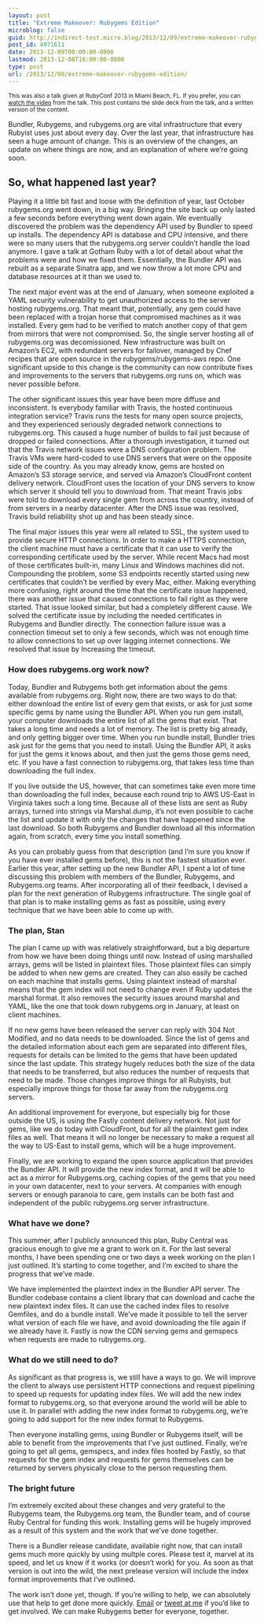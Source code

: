 ```yaml
---
layout: post
title: "Extreme Makeover: Rubygems Edition"
microblog: false
guid: http://indirect-test.micro.blog/2013/12/09/extreme-makeover-rubygems-edition/
post_id: 4971611
date: 2013-12-09T00:00:00-0800
lastmod: 2013-12-08T16:00:00-0800
type: post
url: /2013/12/08/extreme-makeover-rubygems-edition/
---
```


<small>This was also a talk given at RubyConf 2013 in Miami Beach, FL. If you prefer, you can [watch the video](http://www.confreaks.com/videos/2885-rubyconf2013-extreme-makeover-rubygems-edition) from the talk. This post contains the slide deck from the talk, and a written version of the content.</small>

<script async class="speakerdeck-embed" data-id="5951b48031690131904d529dfbcfdd99" data-ratio="1.33333333333333" src="//speakerdeck.com/assets/embed.js"></script>

Bundler, Rubygems, and rubygems.org are vital infrastructure that every Rubyist uses just about every day. Over the last year, that infrastructure has seen a huge amount of change. This is an overview of the changes, an update on where things are now, and an explanation of where we’re going soon.

## So, what happened last year?

Playing it a little bit fast and loose with the definition of year, last October rubygems.org went down, in a big way. Bringing the site back up only lasted a few seconds before everything went down again. We eventually discovered the problem was the dependency API used by Bundler to speed up installs. The dependency API is database and CPU intensive, and there were so many users that the rubygems.org server couldn’t handle the load anymore. I gave a talk at Gotham Ruby with a lot of detail about what the problems were and how we fixed them. Essentially, the Bundler API was rebuilt as a separate Sinatra app, and we now throw a lot more CPU and database resources at it than we used to.

The next major event was at the end of January, when someone exploited a YAML security vulnerability to get unauthorized access to the server hosting rubygems.org. That meant that, potentially, any gem could have been replaced with a trojan horse that compromised machines as it was installed. Every gem had to be verified to match another copy of that gem from mirrors that were not compromised. So, the single server hosting all of rubygems.org was decomissioned. New infrastructure was built on Amazon’s EC2, with redundant servers for failover, managed by Chef recipes that are open source in the rubygems/rubygems-aws repo. One significant upside to this change is the community can now contribute fixes and improvements to the servers that rubygems.org runs on, which was never possible before.

The other significant issues this year have been more diffuse and inconsistent. Is everybody familiar with Travis, the hosted continuous integration service? Travis runs the tests for many open source projects, and they experienced seriously degraded network connections to rubygems.org. This caused a huge number of builds to fail just because of dropped or failed connections. After a thorough investigation, it turned out that the Travis network issues were a DNS configuration problem. The Travis VMs were hard-coded to use DNS servers that were on the opposite side of the country. As you may already know, gems are hosted on Amazon’s S3 storage service, and served via Amazon’s CloudFront content delivery network. CloudFront uses the location of your DNS servers to know which server it should tell you to download from. That meant Travis jobs were told to download every single gem from across the country, instead of from servers in a nearby datacenter. After the DNS issue was resolved, Travis build reliability shot up and has been steady since.

The final major issues this year were all related to SSL, the system used to provide secure HTTP connections. In order to make a HTTPS connection, the client machine must have a certificate that it can use to verify the corresponding certificate used by the server. While recent Macs had most of those certificates built-in, many Linux and Windows machines did not. Compounding the problem, some S3 endpoints recently started using new certificates that couldn’t be verified by every Mac, either. Making everything more confusing, right around the time that the certificate issue happened, there was another issue that caused connections to fail right as they were started. That issue looked similar, but had a completely different cause. We solved the certificate issue by including the needed certificates in Rubygems and Bundler directly. The connection failure issue was a connection timeout set to only a few seconds, which was not enough time to allow connections to set up over lagging internet connections. We resolved that issue by Increasing the timeout.

### How does rubygems.org work now?

Today, Bundler and Rubygems both get information about the gems available from rubygems.org. Right now, there are two ways to do that: either download the entire list of every gem that exists, or ask for just some specific gems by name using the Bundler API. When you run gem install, your computer downloads the entire list of all the gems that exist. That takes a long time and needs a lot of memory. The list is pretty big already, and only getting bigger over time. When you run bundle install, Bundler tries ask just for the gems that you need to install. Using the Bundler API, it asks for just the gems it knows about, and then just the gems those gems need, etc. If you have a fast connection to rubygems.org, that takes less time than downloading the full index.

If you live outside the US, however, that can sometimes take even more time than downloading the full index, because each round trip to AWS US-East in Virginia takes such a long time. Because all of these lists are sent as Ruby arrays, turned into strings via Marshal.dump, it’s not even possible to cache the list and update it with only the changes that have happened since the last download. So both Rubygems and Bundler download all this information again, from scratch, every time you install something.

As you can probably guess from that description (and I’m sure you know if you have ever installed gems before), this is not the fastest situation ever. Earlier this year, after setting up the new Bundler API, I spent a lot of time discussing this problem with members of the Bundler, Rubygems, and Rubygems.org teams. After incorporating all of their feedback, I devised a plan for the next generation of Rubygems infrastructure. The single goal of that plan is to make installing gems as fast as possible, using every technique that we have been able to come up with.

### The plan, Stan

The plan I came up with was relatively straightforward, but a big departure from how we have been doing things until now. Instead of using marshalled arrays, gems will be listed in plaintext files. Those plaintext files can simply be added to when new gems are created. They can also easily be cached on each machine that installs gems. Using plaintext instead of marshal means that the gem index will not need to change even if Ruby updates the marshal format. It also removes the security issues around marshal and YAML, like the one that took down rubygems.org in January, at least on client machines.

If no new gems have been released the server can reply with 304 Not Modified, and no data needs to be downloaded. Since the list of gems and the detailed information about each gem are separated into different files, requests for details can be limited to the gems that have been updated since the last update. This strategy hugely reduces both the size of the data that needs to be transferred, but also reduces the number of requests that need to be made. Those changes improve things for all Rubyists, but especially improve things for those far away from the rubygems.org servers.

An additional improvement for everyone, but especially big for those outside the US, is using the Fastly content delivery network. Not just for gems, like we do today with CloudFront, but for all the plaintext gem index files as well. That means it will no longer be necessary to make a request all the way to US-East to install gems, which will be a huge improvement.

Finally, we are working to expand the open source application that provides the Bundler API. It will provide the new index format, and it will be able to act as a mirror for Rubygems.org, caching copies of the gems that you need in your own datacenter, next to your servers. At companies with enough servers or enough paranoia to care, gem installs can be both fast and independent of the public rubygems.org server infrastructure.

### What have we done?

This summer, after I publicly announced this plan, Ruby Central was gracious enough to give me a grant to work on it. For the last several months, I have been spending one or two days a week working on the plan I just outlined. It’s starting to come together, and I’m excited to share the progress that we’ve made.

We have implemented the plaintext index in the Bundler API server. The Bundler codebase contains a client library that can download and cache the new plaintext index files. It can use the cached index files to resolve Gemfiles, and do a bundle install. We’ve made it possible to tell the server what version of each file we have, and avoid downloading the file again if we already have it. Fastly is now the CDN serving gems and gemspecs when requests are made to rubygems.org.

### What do we still need to do?

As significant as that progress is, we still have a ways to go. We will improve the client to always use persistent HTTP connections and request pipelining to speed up requests for updating index files. We will add the new index format to rubygems.org, so that everyone around the world will be able to use it. In parallel with adding the new index format to rubygems.org, we’re going to add support for the new index format to Rubygems.

Then everyone installing gems, using Bundler or Rubygems itself, will be able to benefit from the improvements that I’ve just outlined. Finally, we’re going to get all gems, gemspecs, and index files hosted by Fastly, so that requests for the gem index and requests for gems themselves can be returned by servers physically close to the person requesting them.

### The bright future

I’m extremely excited about these changes and very grateful to the Rubygems team, the Rubygems.org team, the Bundler team, and of course Ruby Central for funding this work. Installing gems will be hugely improved as a result of this system and the work that we’ve done together.

There is a Bundler release candidate, available right now, that can install gems much more quickly by using multple cores. Please test it, marvel at its speed, and let us know if it works (or doesn’t work) for you. As soon as that version is out into the wild, the next prelease version will include the index format improvements that I’ve outlined.

The work isn’t done yet, though. If you’re willing to help, we can absolutely use that help to get done more quickly. [Email](mailto:andre@arko.net) or [tweet at me](http://twitter.com/indirect) if you’d like to get involved. We can make Rubygems better for everyone, together.
